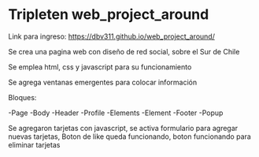 # Tripleten web_project_around

Link para ingreso: https://dbv311.github.io/web_project_around/

Se crea una pagina web con diseño de red social, sobre el Sur de Chile

Se emplea html, css y javascript para su funcionamiento

Se agrega ventanas emergentes para colocar información

Bloques:

-Page
-Body
-Header
-Profile
-Elements
-Element
-Footer
-Popup

Se agregaron tarjetas con javascript, se activa formulario para agregar nuevas tarjetas,
Boton de like queda funcionando, boton funcionando para eliminar tarjetas
